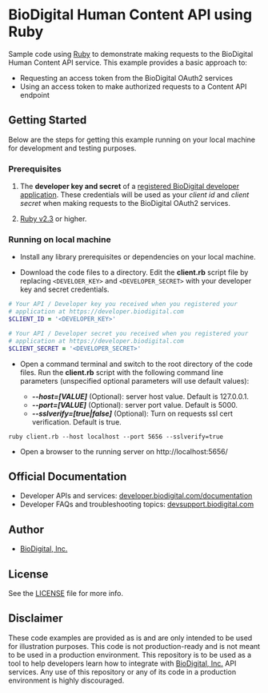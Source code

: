 ﻿BioDigital Human Content API using Ruby 
========



Sample code using [Ruby](https://www.ruby-lang.org) to demonstrate making requests to the BioDigital Human Content API service.  This example provides a basic approach to:

* Requesting an access token from the BioDigital OAuth2 services
* Using an access token to make authorized requests to a Content API endpoint



## Getting Started

Below are the steps for getting this example running on your local machine for development and testing purposes.

### Prerequisites

1.  The **developer key and secret** of a [registered BioDigital developer application](https://devsupport.biodigital.com/hc/en-us/articles/234450188-How-to-register-my-App).  These credentials will be used as your *client id* and *client secret* when making requests to the BioDigital OAuth2 services.

2. [Ruby v2.3](https://www.ruby-lang.org/en/downloads/) or higher.


### Running on local machine

* Install any library prerequisites or dependencies on your local machine.


*  Download the code files to a directory.  Edit the **client.rb** script file by replacing `<DEVELOER_KEY>` and `<DEVELOPER_SECRET>` with your developer key and secret credentials.


```ruby
# Your API / Developer key you received when you registered your
# application at https://developer.biodigital.com
$CLIENT_ID = '<DEVELOPER_KEY>'

# Your API / Developer secret you received when you registered your
# application at https://developer.biodigital.com
$CLIENT_SECRET = '<DEVELOPER_SECRET>'

```

*  Open a command terminal and switch to the root directory of the code files.  Run the **client.rb** script with the following command line parameters (unspecified optional parameters will use default values):
 
 	* **_--host=[VALUE]_**  (Optional):  server host value.  Default is 127.0.0.1.
 	* **_--port=[VALUE]_**   (Optional):  server port value.  Default is 5000.
 	* **_--sslverify=[true|false]_**  (Optional):  Turn on requests ssl cert verification.  Default is true.

```
ruby client.rb --host localhost --port 5656 --sslverify=true
```

* Open a browser to the running server on http://localhost:5656/    
  
  

## Official Documentation

* Developer APIs and services:   [developer.biodigital.com/documentation](https://developer.biodigital.com/documentation)
* Developer FAQs and troubleshooting topics:  [devsupport.biodigital.com](https://devsupport.biodigital.com)


## Author

* [BioDigital, Inc.](https://www.biodigital.com/)


## License

See the [LICENSE](https://github.com/biodigital-inc/bdhuman-contentapi/blob/master/LICENSE) file for more info.


## Disclaimer

These code examples are provided as is and are only intended to be used for illustration purposes. This code is not production-ready and is not meant to be used in a production environment. This repository is to be used as a tool to help developers learn how to integrate with [BioDigital, Inc.](https://www.biodigital.com/) API services. Any use of this repository or any of its code in a production environment is highly discouraged.
